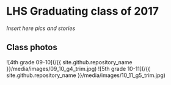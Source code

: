 # LHS Graduating class of 2017

*Insert here pics and stories*
## Class photos
![4th grade 09-10](/{{ site.github.repository_name }}/media/images/09_10_g4_trim.jpg)
![5th grade 10-11](/{{ site.github.repository_name }}/media/images/10_11_g5_trim.jpg)
